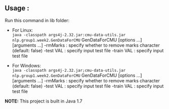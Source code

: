 ## Usage :

Run this command in lib folder:
 - For Linux: <br/>
	`java -classpath args4j-2.32.jar:cmu-data-utils.jar nlp.group1.week2.GenDataForCMU`
  GenDataForCMU [options ...] [arguments ...]
 -rmMarks   : specify whether to remove marks character (default: false)
 -test VAL  : specify input test file
 -train VAL : specify input test file


 - For Windows: <br/>
	`java -classpath args4j-2.32.jar;cmu-data-utils.jar nlp.group1.week2.GenDataForCMU`
  GenDataForCMU [options ...] [arguments ...]
 -rmMarks   : specify whether to remove marks character (default: false)
 -test VAL  : specify input test file
 -train VAL : specify input test file

**NOTE:** This project is built in Java 1.7
